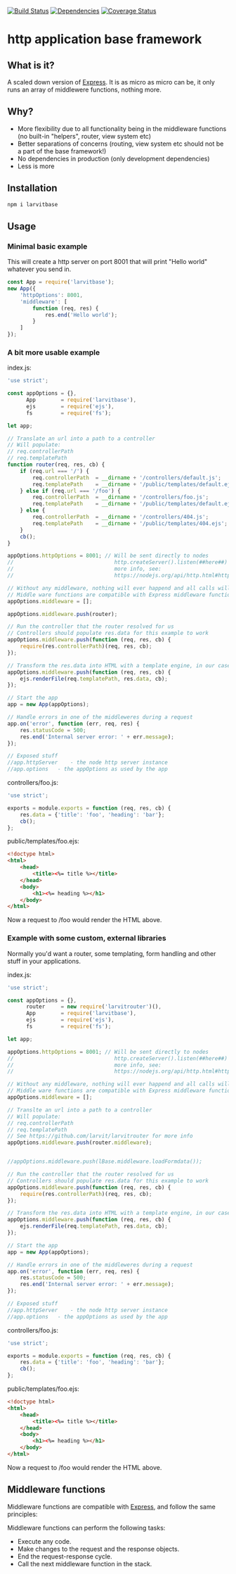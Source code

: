 [![Build Status](https://travis-ci.org/larvit/larvitbase.svg?branch=master)](https://travis-ci.org/larvit/larvitbase) [![Dependencies](https://david-dm.org/larvit/larvitbase.svg)](https://david-dm.org/larvit/larvitbase.svg)
[![Coverage Status](https://coveralls.io/repos/larvit/larvitbase/badge.svg)](https://coveralls.io/github/larvit/larvitbase)

# http application base framework

## What is it?

A scaled down version of [Express](http://expressjs.com). It is as micro as micro can be, it only runs an array of middlewere functions, nothing more.

## Why?

* More flexibility due to all functionality being in the middleware functions (no built-in "helpers", router, view system etc)
* Better separations of concerns (routing, view system etc should not be a part of the base framework!)
* No dependencies in production (only development dependencies)
* Less is more

## Installation

```bash
npm i larvitbase
```

## Usage

### Minimal basic example

This will create a http server on port 8001 that will print "Hello world" whatever you send in.

```javascript
const App = require('larvitbase');
new App({
	'httpOptions': 8001,
	'middleware': [
		function (req, res) {
			res.end('Hello world');
		}
	]
});
```

### A bit more usable example

index.js:

```javascript
'use strict';

const appOptions = {},
      App        = require('larvitbase'),
      ejs        = require('ejs'),
      fs         = require('fs');

let	app;

// Translate an url into a path to a controller
// Will populate:
// req.controllerPath
// req.templatePath
function router(req, res, cb) {
	if (req.url === '/') {
		req.controllerPath	= __dirname + '/controllers/default.js';
		req.templatePath	= __dirname + '/public/templates/default.ejs';
	} else if (req.url === '/foo') {
		req.controllerPath	= __dirname + '/controllers/foo.js';
		req.templatePath	= __dirname + '/public/templates/default.ejs';
	} else {
		req.controllerPath	= __dirname + '/controllers/404.js';
		req.templatePath	= __dirname + '/public/templates/404.ejs';
	}
	cb();
}

appOptions.httpOptions = 8001; // Will be sent directly to nodes
//                                http.createServer().listen(##here##) For
//                                more info, see:
//                                https://nodejs.org/api/http.html#http_class_http_server

// Without any middleware, nothing will ever happend and all calls will be left hanging
// Middle ware functions are compatible with Express middleware functions
appOptions.middleware = [];

appOptions.middleware.push(router);

// Run the controller that the router resolved for us
// Controllers should populate res.data for this example to work
appOptions.middleware.push(function (req, res, cb) {
	require(res.controllerPath)(req, res, cb);
});

// Transform the res.data into HTML with a template engine, in our case [EJS](http://ejs.co/)
appOptions.middleware.push(function (req, res, cb) {
	ejs.renderFile(req.templatePath, res.data, cb);
});

// Start the app
app = new App(appOptions);

// Handle errors in one of the middleweres during a request
app.on('error', function (err, req, res) {
	res.statusCode = 500;
	res.end('Internal server error: ' + err.message);
});

// Exposed stuff
//app.httpServer	- the node http server instance
//app.options	- the appOptions as used by the app
```

controllers/foo.js:

```javascript
'use strict';

exports = module.exports = function (req, res, cb) {
	res.data = {'title': 'foo', 'heading': 'bar'};
	cb();
};
```

public/templates/foo.ejs:

```html
<!doctype html>
<html>
	<head>
		<title><%= title %></title>
	</head>
	<body>
		<h1><%= heading %></h1>
	</body>
</html>
```

Now a request to /foo would render the HTML above.

### Example with some custom, external libraries

Normally you'd want a router, some templating, form handling and other stuff in your applications.

index.js:

```javascript
'use strict';

const appOptions = {},
      router     = new require('larvitrouter')(),
      App        = require('larvitbase'),
      ejs        = require('ejs'),
      fs         = require('fs');

let	app;

appOptions.httpOptions = 8001; // Will be sent directly to nodes
//                                http.createServer().listen(##here##) For
//                                more info, see:
//                                https://nodejs.org/api/http.html#http_class_http_server

// Without any middleware, nothing will ever happend and all calls will be left hanging
// Middle ware functions are compatible with Express middleware functions
appOptions.middleware = [];

// Translte an url into a path to a controller
// Will populate:
// req.controllerPath
// req.templatePath
// See https://github.com/larvit/larvitrouter for more info
appOptions.middleware.push(router.middleware);


//appOptions.middleware.push(lBase.middleware.loadFormdata());

// Run the controller that the router resolved for us
// Controllers should populate res.data for this example to work
appOptions.middleware.push(function (req, res, cb) {
	require(res.controllerPath)(req, res, cb);
});

// Transform the res.data into HTML with a template engine, in our case [EJS](http://ejs.co/)
appOptions.middleware.push(function (req, res, cb) {
	ejs.renderFile(req.templatePath, res.data, cb);
});

// Start the app
app = new App(appOptions);

// Handle errors in one of the middleweres during a request
app.on('error', function (err, req, res) {
	res.statusCode = 500;
	res.end('Internal server error: ' + err.message);
});

// Exposed stuff
//app.httpServer	- the node http server instance
//app.options	- the appOptions as used by the app
```

controllers/foo.js:

```javascript
'use strict';

exports = module.exports = function (req, res, cb) {
	res.data = {'title': 'foo', 'heading': 'bar'};
	cb();
};
```

public/templates/foo.ejs:

```html
<!doctype html>
<html>
	<head>
		<title><%= title %></title>
	</head>
	<body>
		<h1><%= heading %></h1>
	</body>
</html>
```

Now a request to /foo would render the HTML above.

## Middleware functions

Middleware functions are compatible with [Express](http://expressjs.com), and follow the same principles:

Middleware functions can perform the following tasks:

* Execute any code.
* Make changes to the request and the response objects.
* End the request-response cycle.
* Call the next middleware function in the stack.
